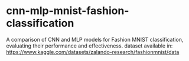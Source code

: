 # cnn-mlp-mnist-fashion-classification
A comparison of CNN and MLP models for Fashion MNIST classification, evaluating their performance and effectiveness.
dataset available in: https://www.kaggle.com/datasets/zalando-research/fashionmnist/data
